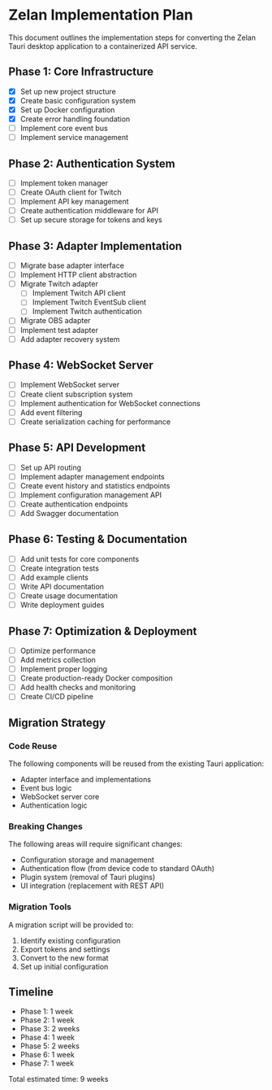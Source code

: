 # Zelan Implementation Plan

This document outlines the implementation steps for converting the Zelan Tauri desktop application to a containerized API service.

## Phase 1: Core Infrastructure

- [x] Set up new project structure
- [x] Create basic configuration system
- [x] Set up Docker configuration
- [x] Create error handling foundation
- [ ] Implement core event bus
- [ ] Implement service management

## Phase 2: Authentication System

- [ ] Implement token manager
- [ ] Create OAuth client for Twitch
- [ ] Implement API key management
- [ ] Create authentication middleware for API
- [ ] Set up secure storage for tokens and keys

## Phase 3: Adapter Implementation

- [ ] Migrate base adapter interface
- [ ] Implement HTTP client abstraction
- [ ] Migrate Twitch adapter
  - [ ] Implement Twitch API client
  - [ ] Implement Twitch EventSub client
  - [ ] Implement Twitch authentication
- [ ] Migrate OBS adapter
- [ ] Implement test adapter
- [ ] Add adapter recovery system

## Phase 4: WebSocket Server

- [ ] Implement WebSocket server
- [ ] Create client subscription system
- [ ] Implement authentication for WebSocket connections
- [ ] Add event filtering
- [ ] Create serialization caching for performance

## Phase 5: API Development

- [ ] Set up API routing
- [ ] Implement adapter management endpoints
- [ ] Create event history and statistics endpoints
- [ ] Implement configuration management API
- [ ] Create authentication endpoints
- [ ] Add Swagger documentation

## Phase 6: Testing & Documentation

- [ ] Add unit tests for core components
- [ ] Create integration tests
- [ ] Add example clients
- [ ] Write API documentation
- [ ] Create usage documentation
- [ ] Write deployment guides

## Phase 7: Optimization & Deployment

- [ ] Optimize performance
- [ ] Add metrics collection
- [ ] Implement proper logging
- [ ] Create production-ready Docker composition
- [ ] Add health checks and monitoring
- [ ] Create CI/CD pipeline

## Migration Strategy

### Code Reuse

The following components will be reused from the existing Tauri application:

- Adapter interface and implementations
- Event bus logic
- WebSocket server core
- Authentication logic

### Breaking Changes

The following areas will require significant changes:

- Configuration storage and management
- Authentication flow (from device code to standard OAuth)
- Plugin system (removal of Tauri plugins)
- UI integration (replacement with REST API)

### Migration Tools

A migration script will be provided to:

1. Identify existing configuration
2. Export tokens and settings
3. Convert to the new format
4. Set up initial configuration

## Timeline

- Phase 1: 1 week
- Phase 2: 1 week
- Phase 3: 2 weeks
- Phase 4: 1 week
- Phase 5: 2 weeks
- Phase 6: 1 week
- Phase 7: 1 week

Total estimated time: 9 weeks